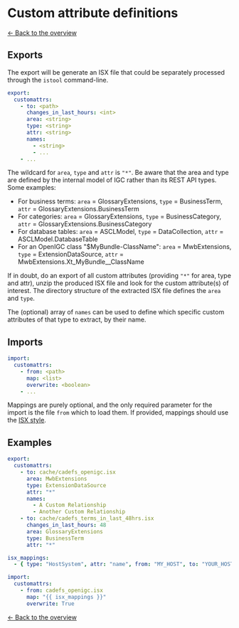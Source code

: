 # Custom attribute definitions

[<- Back to the overview](../README.md)

## Exports

The export will be generate an ISX file that could be separately processed through the `istool` command-line.

```yml
export:
  customattrs:
    - to: <path>
      changes_in_last_hours: <int>
      area: <string>
      type: <string>
      attr: <string>
      names:
        - <string>
        - ...
    - ...
```

The wildcard for `area`, `type` and `attr` is `"*"`. Be aware that the area and type are defined by the internal model of IGC rather than its REST API types. Some examples:

- For business terms: `area` = GlossaryExtensions, `type` = BusinessTerm, `attr` = GlossaryExtensions.BusinessTerm
- For categories: `area` = GlossaryExtensions, `type` = BusinessCategory, `attr` = GlossaryExtensions.BusinessCategory
- For database tables: `area` = ASCLModel, `type` = DataCollection, `attr` = ASCLModel.DatabaseTable
- For an OpenIGC class "$MyBundle-ClassName": `area` = MwbExtensions, `type` = ExtensionDataSource, `attr` = MwbExtensions.Xt_MyBundle__ClassName

If in doubt, do an export of all custom attributes (providing `"*"` for area, type and attr), unzip the produced ISX file and look for the custom attribute(s) of interest. The directory structure of the extracted ISX file defines the `area` and `type`.

The (optional) array of `names` can be used to define which specific custom attributes of that type to extract, by their name.

## Imports

```yml
import:
  customattrs:
    - from: <path>
      map: <list>
      overwrite: <boolean>
    - ...
```

Mappings are purely optional, and the only required parameter for the import is the file `from` which to load them. If provided, mappings should use the [ISX style](mappings.md#isx-style).

## Examples

```yml
export:
  customattrs:
    - to: cache/cadefs_openigc.isx
      area: MwbExtensions
      type: ExtensionDataSource
      attr: "*"
      names:
        - A Custom Relationship
        - Another Custom Relationship
    - to: cache/cadefs_terms_in_last_48hrs.isx
      changes_in_last_hours: 48
      area: GlossaryExtensions
      type: BusinessTerm
      attr: "*"

isx_mappings:
  - { type: "HostSystem", attr: "name", from: "MY_HOST", to: "YOUR_HOST" }

import:
  customattrs:
    - from: cadefs_openigc.isx
      map: "{{ isx_mappings }}"
      overwrite: True
```

[<- Back to the overview](../README.md)
